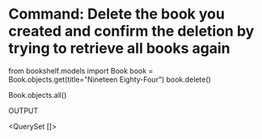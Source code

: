 # Command: Delete the book you created and confirm the deletion by trying to retrieve all books again

from bookshelf.models import Book
book = Book.objects.get(title="Nineteen Eighty-Four")
book.delete()

Book.objects.all()

OUTPUT

<QuerySet []>
